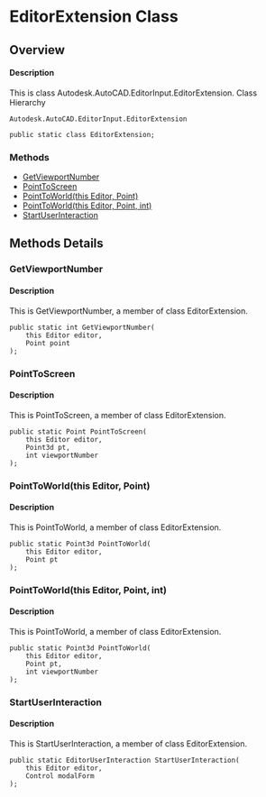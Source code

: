 # EditorExtension Class

## Overview

#### Description
This is class Autodesk.AutoCAD.EditorInput.EditorExtension.
Class Hierarchy
```text
Autodesk.AutoCAD.EditorInput.EditorExtension
```

```text
public static class EditorExtension;
```

### Methods

- [GetViewportNumber](#getviewportnumber)
- [PointToScreen](#pointtoscreen)
- [PointToWorld(this Editor, Point)](#pointtoworld(this-editor,-point))
- [PointToWorld(this Editor, Point, int)](#pointtoworld(this-editor,-point,-int))
- [StartUserInteraction](#startuserinteraction)


## Methods Details

### GetViewportNumber

#### Description
This is GetViewportNumber, a member of class EditorExtension.
```text
public static int GetViewportNumber(
    this Editor editor, 
    Point point
);
```

### PointToScreen

#### Description
This is PointToScreen, a member of class EditorExtension.
```text
public static Point PointToScreen(
    this Editor editor, 
    Point3d pt, 
    int viewportNumber
);
```

### PointToWorld(this Editor, Point)

#### Description
This is PointToWorld, a member of class EditorExtension.
```text
public static Point3d PointToWorld(
    this Editor editor, 
    Point pt
);
```

### PointToWorld(this Editor, Point, int)

#### Description
This is PointToWorld, a member of class EditorExtension.
```text
public static Point3d PointToWorld(
    this Editor editor, 
    Point pt, 
    int viewportNumber
);
```

### StartUserInteraction

#### Description
This is StartUserInteraction, a member of class EditorExtension.
```text
public static EditorUserInteraction StartUserInteraction(
    this Editor editor, 
    Control modalForm
);
```
